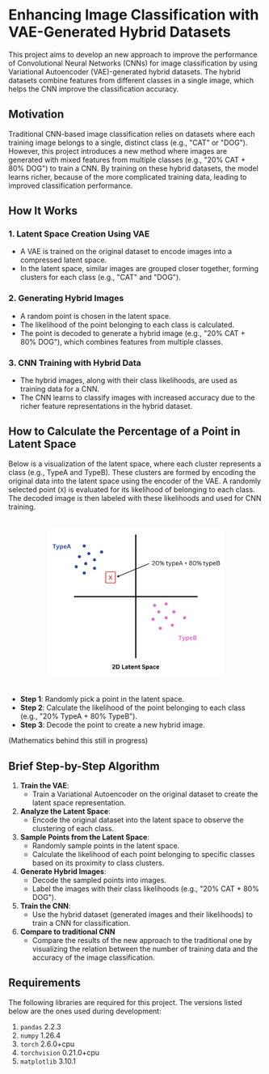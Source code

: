 # **Enhancing Image Classification with VAE-Generated Hybrid Datasets**

This project aims to develop an new approach to improve the performance of Convolutional Neural Networks (CNNs) for image classification by using Variational Autoencoder (VAE)-generated hybrid datasets. The hybrid datasets combine features from different classes in a single image, which helps the CNN improve the classification accuracy.


## **Motivation**

Traditional CNN-based image classification relies on datasets where each training image belongs to a single, distinct class (e.g., "CAT" or "DOG"). However, this project introduces a new method where images are generated with mixed features from multiple classes (e.g., "20% CAT + 80% DOG") to train a CNN. By training on these hybrid datasets, the model learns richer, because of the more complicated training data, leading to improved classification performance.


## **How It Works**

### **1. Latent Space Creation Using VAE**
- A VAE is trained on the original dataset to encode images into a compressed latent space.
- In the latent space, similar images are grouped closer together, forming clusters for each class (e.g., "CAT" and "DOG").

### **2. Generating Hybrid Images**
- A random point is chosen in the latent space.
- The likelihood of the point belonging to each class is calculated.
- The point is decoded to generate a hybrid image (e.g., "20% CAT + 80% DOG"), which combines features from multiple classes.

### **3. CNN Training with Hybrid Data**
- The hybrid images, along with their class likelihoods, are used as training data for a CNN.
- The CNN learns to classify images with increased accuracy due to the richer feature representations in the hybrid dataset.


## **How to Calculate the Percentage of a Point in Latent Space**

Below is a visualization of the latent space, where each cluster represents a class (e.g., TypeA and TypeB). These clusters are formed by encoding the original data into the latent space using the encoder of the VAE. A randomly selected point (`X`) is evaluated for its likelihood of belonging to each class. The decoded image is then labeled with these likelihoods and used for CNN training.

<style>
  img {
    width: 75%;
    height: auto;
  }

  @media (min-width: 560px) {
    img {
      max-width: 420px;
      height: auto;
    }
  }
</style>

<div style="text-align: center; padding: 20px">
    <img src="assets/Latent_Space.png" alt="2D Latent Space">
</div>


- **Step 1**: Randomly pick a point in the latent space.
- **Step 2**: Calculate the likelihood of the point belonging to each class (e.g., "20% TypeA + 80% TypeB").
- **Step 3**: Decode the point to create a new hybrid image.

(Mathematics behind this still in progress)

## **Brief Step-by-Step Algorithm**

1. **Train the VAE**:
   - Train a Variational Autoencoder on the original dataset to create the latent space representation.
2. **Analyze the Latent Space**:
   - Encode the original dataset into the latent space to observe the clustering of each class.
3. **Sample Points from the Latent Space**:
   - Randomly sample points in the latent space.
   - Calculate the likelihood of each point belonging to specific classes based on its proximity to class clusters.
4. **Generate Hybrid Images**:
   - Decode the sampled points into images.
   - Label the images with their class likelihoods (e.g., "20% CAT + 80% DOG").
5. **Train the CNN**:
   - Use the hybrid dataset (generated images and their likelihoods) to train a CNN for classification.
6. **Compare to traditional CNN**
   - Compare the results of the new approach to the traditional one by visualizing the relation between the number of training data and the accuracy of the image classification. 

## Requirements

The following libraries are required for this project. The versions listed below are the ones used during development:

1. `pandas` 2.2.3
2. `numpy` 1.26.4
3. `torch` 2.6.0+cpu
4. `torchvision` 0.21.0+cpu
5. `matplotlib` 3.10.1